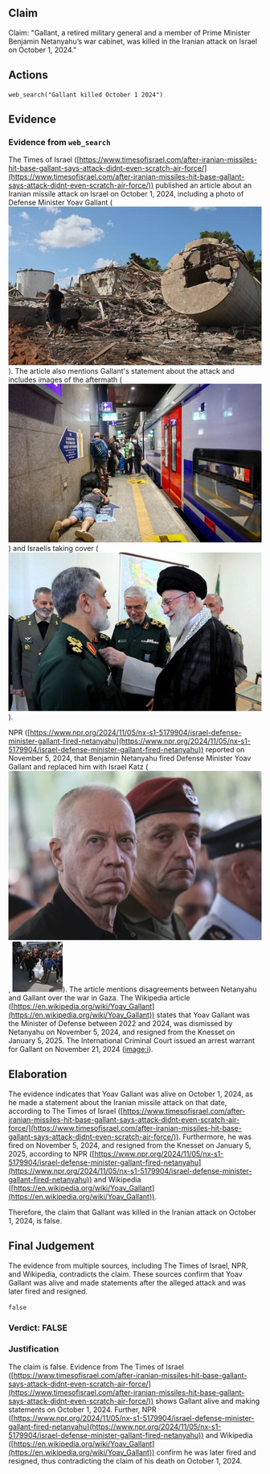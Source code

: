 ## Claim
Claim: "Gallant, a retired military general and a member of Prime Minister Benjamin Netanyahu’s war cabinet, was killed in the Iranian attack on Israel on October 1, 2024."

## Actions
```
web_search("Gallant killed October 1 2024")
```

## Evidence
### Evidence from `web_search`
The Times of Israel ([https://www.timesofisrael.com/after-iranian-missiles-hit-base-gallant-says-attack-didnt-even-scratch-air-force/](https://www.timesofisrael.com/after-iranian-missiles-hit-base-gallant-says-attack-didnt-even-scratch-air-force/)) published an article about an Iranian missile attack on Israel on October 1, 2024, including a photo of Defense Minister Yoav Gallant (![image 11135](media/2025-08-30_23-39-1756597174-312257.jpg)). The article also mentions Gallant's statement about the attack and includes images of the aftermath (![image 11136](media/2025-08-30_23-39-1756597174-861942.jpg)) and Israelis taking cover (![image 11137](media/2025-08-30_23-39-1756597175-328112.jpg)).

NPR ([https://www.npr.org/2024/11/05/nx-s1-5179904/israel-defense-minister-gallant-fired-netanyahu](https://www.npr.org/2024/11/05/nx-s1-5179904/israel-defense-minister-gallant-fired-netanyahu)) reported on November 5, 2024, that Benjamin Netanyahu fired Defense Minister Yoav Gallant and replaced him with Israel Katz (![image 11146](media/2025-08-30_23-39-1756597182-244815.jpg), ![image 11147](media/2025-08-30_23-39-1756597182-504856.jpg)). The article mentions disagreements between Netanyahu and Gallant over the war in Gaza. The Wikipedia article ([https://en.wikipedia.org/wiki/Yoav_Gallant](https://en.wikipedia.org/wiki/Yoav_Gallant)) states that Yoav Gallant was the Minister of Defense between 2022 and 2024, was dismissed by Netanyahu on November 5, 2024, and resigned from the Knesset on January 5, 2025. The International Criminal Court issued an arrest warrant for Gallant on November 21, 2024 (<image:i>).


## Elaboration
The evidence indicates that Yoav Gallant was alive on October 1, 2024, as he made a statement about the Iranian missile attack on that date, according to The Times of Israel ([https://www.timesofisrael.com/after-iranian-missiles-hit-base-gallant-says-attack-didnt-even-scratch-air-force/](https://www.timesofisrael.com/after-iranian-missiles-hit-base-gallant-says-attack-didnt-even-scratch-air-force/)). Furthermore, he was fired on November 5, 2024, and resigned from the Knesset on January 5, 2025, according to NPR ([https://www.npr.org/2024/11/05/nx-s1-5179904/israel-defense-minister-gallant-fired-netanyahu](https://www.npr.org/2024/11/05/nx-s1-5179904/israel-defense-minister-gallant-fired-netanyahu)) and Wikipedia ([https://en.wikipedia.org/wiki/Yoav_Gallant](https://en.wikipedia.org/wiki/Yoav_Gallant)).

Therefore, the claim that Gallant was killed in the Iranian attack on October 1, 2024, is false.


## Final Judgement
The evidence from multiple sources, including The Times of Israel, NPR, and Wikipedia, contradicts the claim. These sources confirm that Yoav Gallant was alive and made statements after the alleged attack and was later fired and resigned.

`false`


### Verdict: FALSE

### Justification
The claim is false. Evidence from The Times of Israel ([https://www.timesofisrael.com/after-iranian-missiles-hit-base-gallant-says-attack-didnt-even-scratch-air-force/](https://www.timesofisrael.com/after-iranian-missiles-hit-base-gallant-says-attack-didnt-even-scratch-air-force/)) shows Gallant alive and making statements on October 1, 2024. Further, NPR ([https://www.npr.org/2024/11/05/nx-s1-5179904/israel-defense-minister-gallant-fired-netanyahu](https://www.npr.org/2024/11/05/nx-s1-5179904/israel-defense-minister-gallant-fired-netanyahu)) and Wikipedia ([https://en.wikipedia.org/wiki/Yoav_Gallant](https://en.wikipedia.org/wiki/Yoav_Gallant)) confirm he was later fired and resigned, thus contradicting the claim of his death on October 1, 2024.

